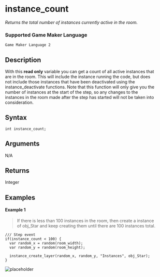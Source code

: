 # instance_count

*Returns the total number of instances currently active in the room.*

### Supported Game Maker Language

`Game Maker Language 2`

## Description

With this **read only** variable you can get a count of all active instances that are in the room. This will include the instance running the code, but does not include those instances that have been deactivated using the instance_deactivate functions. Note that this function will only give you the number of instances at the start of the step, so any changes to the instances in the room made after the step has started will not be taken into consideration.

## Syntax

```
int instance_count;
```

## Arguments

N/A

## Returns

Integer

## Examples

#### Example 1

> If there is less than 100 instances in the room, then create a instance of obj_Star and keep creating them until there are 100 instances total.

```
/// Step event
if(instance_count < 100) {
  var random_x = random(room_width);
  var random_y = random(room_height);
  
  instance_create_layer(random_x, random_y, "Instances", obj_Star);
}
```

![placeholder](https://via.placeholder.com/400x200/9ABCA7/000000/?text=Click+to+run+example)
